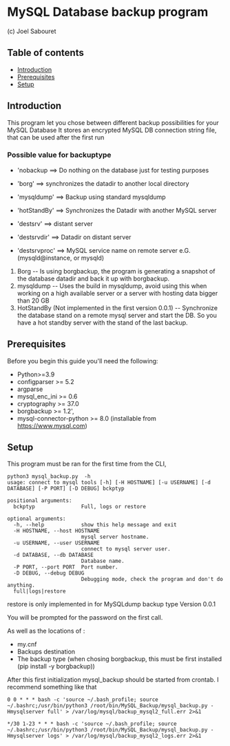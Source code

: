 # MySQL Database backup program

(c) Joel Sabouret

## Table of contents
* [Introduction](#Introduction)
* [Prerequisites](#Prerequisites)
* [Setup](#Setup)

## Introduction

This program let you chose between different backup possibilities for your MySQL Database
It stores an encrypted MySQL DB connection string file, that can be used after the first run


### Possible value for backuptype
- 'nobackup    ==> Do nothing on the database just for testing purposes

- 'borg'      ==> synchronizes the datadir to another local directory

- 'mysqldump'  ==> Backup using standard mysqldump

- 'hotStandBy' ==> Synchronizes the Datadir with another MySQL server

- 'destsrv'     ==> distant server

- 'destsrvdir'  ==> Datadir on distant server

- 'destsrvproc' ==> MySQL service name on remote server e.G.(mysqld@instance, or mysqld)

1. Borg
 -- Is using borgbackup, the program is generating a snapshot of the database datadir and back it up with borgbackup.
2. mysqldump
 -- Uses the build in mysqldump, avoid using this when working on a high available server or a server with hosting data bigger than 20 GB
3. HotStandBy (Not implemented in the first version 0.0.1)
 -- Synchronize the database stand on a remote mysql server and start the DB. So you have a hot standby server with the stand of the last backup.



## Prerequisites

Before you begin this guide you'll need the following:

- Python>=3.9
- configparser >= 5.2
- argparse
- mysql_enc_ini >= 0.6
- cryptography >= 37.0
- borgbackup >= 1.2',
- mysql-connector-python >= 8.0 (installable from https://www.mysql.com)

## Setup

This program must be ran for the first time from the CLI,

```
python3 mysql_backup.py  -h
usage: connect to mysql tools [-h] [-H HOSTNAME] [-u USERNAME] [-d DATABASE] [-P PORT] [-D DEBUG] bckptyp

```

```
positional arguments:
  bckptyp               Full, logs or restore

optional arguments:
  -h, --help            show this help message and exit
  -H HOSTNAME, --host HOSTNAME
                        mysql server hostname.
  -u USERNAME, --user USERNAME
                        connect to mysql server user.
  -d DATABASE, --db DATABASE
                        Database name.
  -P PORT, --port PORT  Port number.
  -D DEBUG, --debug DEBUG
                        Debugging mode, check the program and don't do anything.   
  full|logs|restore
```
restore is only implemented in for MySQLdump backup type Version 0.0.1

You will be prompted for the password on the first call.

As well as the locations of :
- my.cnf
- Backups destination
- The backup type (when chosing borgbackup, this must be first installed (pip install -y borgbackup))

After this first initialization mysql_backup should be started from crontab. I recommend something like that

```
0 0 * * * bash -c 'source ~/.bash_profile; source ~/.bashrc;/usr/bin/python3 /root/bin/MySQL_Backup/mysql_backup.py -Hmysqlserver full' > /var/log/mysql/backup_mysql2_full.err 2>&1

*/30 1-23 * * * bash -c 'source ~/.bash_profile; source ~/.bashrc;/usr/bin/python3 /root/bin/MySQL_Backup/mysql_backup.py -Hmysqlserver logs' > /var/log/mysql/backup_mysql2_logs.err 2>&1
```